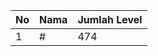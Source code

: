 | No | Nama            | Jumlah Level |
|----|-----------------|--------------|
| 1  | #    |    474        |
